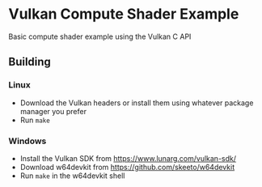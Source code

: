 # Vulkan Compute Shader Example

Basic compute shader example using the Vulkan C API

## Building

### Linux
- Download the Vulkan headers or install them using whatever package manager you prefer
- Run `make`

### Windows
- Install the Vulkan SDK from https://www.lunarg.com/vulkan-sdk/
- Download w64devkit from https://github.com/skeeto/w64devkit
- Run `make` in the w64devkit shell
